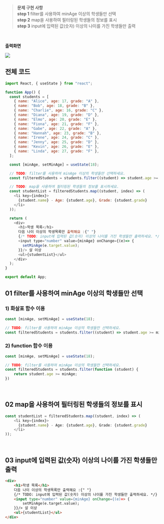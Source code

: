 >**문제 구현 사항** <br>
**step 1** filter를 사용하여 minAge 이상의 학생들만 선택 <br>
**step 2** map을 사용하여 필터링된 학생들의 정보를 표시 <br>
**step 3** input에 입력된 값(숫자) 이상의 나이를 가진 학생들만 출력 <br>
<br>

**출력화면**

![](https://velog.velcdn.com/images/hrnn00/post/2f7fe539-06e0-4b6f-be6e-2f8c8a129975/image.gif)

## 전체 코드

```js
import React, { useState } from "react";

function App() {
  const students = [
    { name: "Alice", age: 17, grade: "A" },
    { name: "Bob", age: 18, grade: "B" },
    { name: "Charlie", age: 16, grade: "C" },
    { name: "Diana", age: 19, grade: "D" },
    { name: "Elmo", age: 20, grade: "E" },
    { name: "Fiona", age: 21, grade: "F" },
    { name: "Gabe", age: 22, grade: "A" },
    { name: "Hannah", age: 23, grade: "B" },
    { name: "Irene", age: 24, grade: "C" },
    { name: "Jenny", age: 25, grade: "D" },
    { name: "Kevin", age: 26, grade: "E" },
    { name: "Linda", age: 27, grade: "F" },
  ];

  const [minAge, setMinAge] = useState(18);

  // TODO: filter를 사용하여 minAge 이상의 학생들만 선택하세요.
  const filteredStudents = students.filter((student) => student.age >= minAge);

  // TODO: map을 사용하여 필터링된 학생들의 정보를 표시하세요.
  const studentList = filteredStudents.map((student, index) => (
    <li key={index}>
      {student.name} - Age: {student.age}, Grade: {student.grade}
    </li>
  ));

  return (
    <div>
      <h1>학생 목록</h1>
      다음 나이 이상의 학생목록만 출력해요 :{" "}
      {/* TODO: input에 입력된 값(숫자) 이상의 나이를 가진 학생들만 출력하세요. */}
      <input type="number" value={minAge} onChange={(e)=> {
        setMinAge(e.target.value);
      }}/> 살 이상
      <ul>{studentList}</ul>
    </div>
  );
}

export default App;

```



## 01 filter를 사용하여 minAge 이상의 학생들만 선택
### 1) 화살표 함수 이용
```js
const [minAge, setMinAge] = useState(18);

// TODO: filter를 사용하여 minAge 이상의 학생들만 선택하세요.
const filteredStudents = students.filter((student) => student.age >= minAge);
```
### 2) function 함수 이용
```js
const [minAge, setMinAge] = useState(18);

// TODO: filter를 사용하여 minAge 이상의 학생들만 선택하세요.
const filteredStudents = students.filter(function (student) {
    return student.age >= minAge;
})
```

<br>

## 02 map을 사용하여 필터링된 학생들의 정보를 표시

```js
const studentList = filteredStudents.map((student, index) => (
    <li key={index}>
      {student.name} - Age: {student.age}, Grade: {student.grade}
    </li>
));
```

<br>

## 03 input에 입력된 값(숫자) 이상의 나이를 가진 학생들만 출력
```html
<div>
	<h1>학생 목록</h1>
	다음 나이 이상의 학생목록만 출력해요 :{" "}
	{/* TODO: input에 입력된 값(숫자) 이상의 나이를 가진 학생들만 출력하세요. */}
	<input type="number" value={minAge} onChange={(e)=> {
		setMinAge(e.target.value);
	}}/> 살 이상
	<ul>{studentList}</ul>
</div>
```
